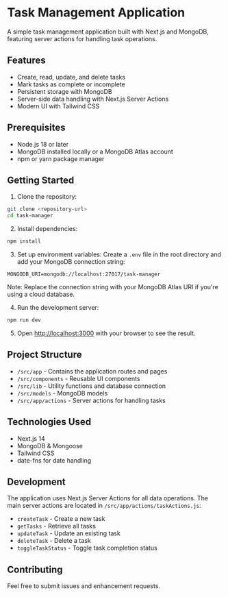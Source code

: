 # Task Management Application

A simple task management application built with Next.js and MongoDB, featuring server actions for handling task operations.

## Features

- Create, read, update, and delete tasks
- Mark tasks as complete or incomplete
- Persistent storage with MongoDB
- Server-side data handling with Next.js Server Actions
- Modern UI with Tailwind CSS

## Prerequisites

- Node.js 18 or later
- MongoDB installed locally or a MongoDB Atlas account
- npm or yarn package manager

## Getting Started

1. Clone the repository:

```bash
git clone <repository-url>
cd task-manager
```

2. Install dependencies:

```bash
npm install
```

3. Set up environment variables:
   Create a `.env` file in the root directory and add your MongoDB connection string:

```
MONGODB_URI=mongodb://localhost:27017/task-manager
```

Note: Replace the connection string with your MongoDB Atlas URI if you're using a cloud database.

4. Run the development server:

```bash
npm run dev
```

5. Open [http://localhost:3000](http://localhost:3000) with your browser to see the result.

## Project Structure

- `/src/app` - Contains the application routes and pages
- `/src/components` - Reusable UI components
- `/src/lib` - Utility functions and database connection
- `/src/models` - MongoDB models
- `/src/app/actions` - Server actions for handling tasks

## Technologies Used

- Next.js 14
- MongoDB & Mongoose
- Tailwind CSS
- date-fns for date handling

## Development

The application uses Next.js Server Actions for all data operations. The main server actions are located in `/src/app/actions/taskActions.js`:

- `createTask` - Create a new task
- `getTasks` - Retrieve all tasks
- `updateTask` - Update an existing task
- `deleteTask` - Delete a task
- `toggleTaskStatus` - Toggle task completion status

## Contributing

Feel free to submit issues and enhancement requests.
